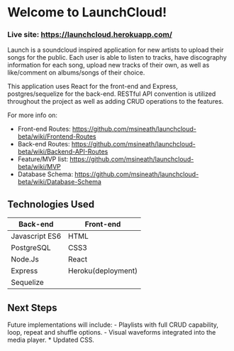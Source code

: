 # Welcome to LaunchCloud!

### Live site: https://launchcloud.herokuapp.com/

Launch is a soundcloud inspired application for new artists to upload their songs for the public. Each user is able to listen to tracks, have discography information for each song, upload new tracks of their own, as well as like/comment on albums/songs of their choice.

This application uses React for the front-end and Express, postgres/sequelize for the back-end. RESTful API convention is utilized throughout the project as well as adding CRUD operations to the features.

For more info on:
* Front-end Routes: https://github.com/msineath/launchcloud-beta/wiki/Frontend-Routes
* Back-end Routes: https://github.com/msineath/launchcloud-beta/wiki/Backend-API-Routes
* Feature/MVP list: https://github.com/msineath/launchcloud-beta/wiki/MVP
* Database Schema: https://github.com/msineath/launchcloud-beta/wiki/Database-Schema

## Technologies Used

| Back-end    | Front-end |
| ---      | ---       |
| Javascript ES6 | HTML |
| PostgreSQL     | CSS3 |
| Node.Js |   React   |
| Express | Heroku(deployment) |
| Sequelize |  

## Next Steps

Future implementations will include:
    - Playlists with full CRUD capability, loop, repeat and shuffle options.
    - Visual waveforms integrated into the media player.
    * Updated CSS.